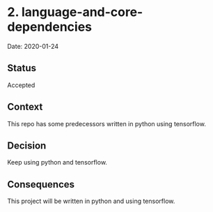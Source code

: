 # 2. language-and-core-dependencies

Date: 2020-01-24

## Status

Accepted

## Context

This repo has some predecessors written in python using tensorflow.

## Decision

Keep using python and tensorflow.

## Consequences

This project will be written in python and using tensorflow.
